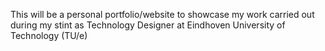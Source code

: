 This will be a personal portfolio/website to showcase my work carried out during my stint as Technology Designer at Eindhoven University of Technology (TU/e)
